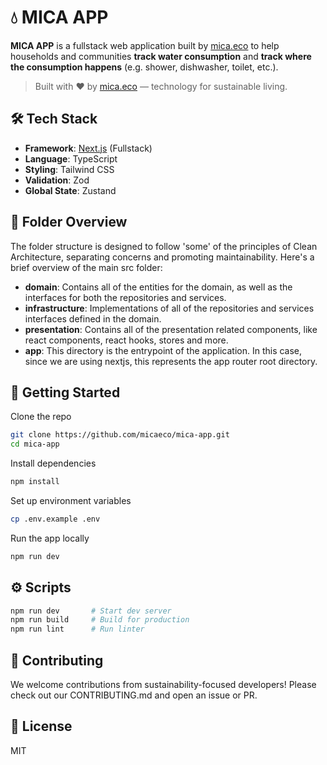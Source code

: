 # 💧 MICA APP

**MICA APP** is a fullstack web application built by [mica.eco](https://mica.eco) to help households and communities **track water consumption** and **track where the consumption happens** (e.g. shower, dishwasher, toilet, etc.).

> Built with ❤️ by [mica.eco](https://mica.eco) — technology for sustainable living.

## 🛠 Tech Stack

- **Framework**: [Next.js](https://nextjs.org/) (Fullstack)
- **Language**: TypeScript
- **Styling**: Tailwind CSS
- **Validation**: Zod
- **Global State**: Zustand

## 🧱 Folder Overview

The folder structure is designed to follow 'some' of the principles of Clean Architecture, separating concerns and promoting maintainability. Here's a brief overview of the main src folder:

- **domain**: Contains all of the entities for the domain, as well as the interfaces for both the repositories and services.
- **infrastructure**: Implementations of all of the repositories and services interfaces defined in the domain.
- **presentation**: Contains all of the presentation related components, like react components, react hooks, stores and more.
- **app**: This directory is the entrypoint of the application. In this case, since we are using nextjs, this represents the app router root directory.

## 🚀 Getting Started

Clone the repo

```bash
git clone https://github.com/micaeco/mica-app.git
cd mica-app
```

Install dependencies

```bash
npm install
```

Set up environment variables

```bash
cp .env.example .env
```

Run the app locally

```bash
npm run dev
```

## ⚙️ Scripts

```bash
npm run dev       # Start dev server
npm run build     # Build for production
npm run lint      # Run linter
```

## 👥 Contributing

We welcome contributions from sustainability-focused developers!
Please check out our CONTRIBUTING.md and open an issue or PR.

## 📄 License

MIT
